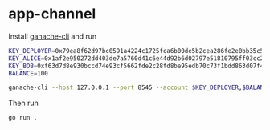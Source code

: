# app-channel

Install [ganache-cli](https://github.com/trufflesuite/ganache-cli) and run
```sh
KEY_DEPLOYER=0x79ea8f62d97bc0591a4224c1725fca6b00de5b2cea286fe2e0bb35c5e76be46e
KEY_ALICE=0x1af2e950272dd403de7a5760d41c6e44d92b6d02797e51810795ff03cc2cda4f
KEY_BOB=0xf63d7d8e930bccd74e93cf5662fde2c28fd8be95edb70c73f1bdd863d07f412e
BALANCE=100

ganache-cli --host 127.0.0.1 --port 8545 --account $KEY_DEPLOYER,$BALANCE --account $KEY_ALICE,$BALANCE --account $KEY_BOB,$BALANCE --blockTime=5 --gasPrice=0
```

Then run
```
go run .
```